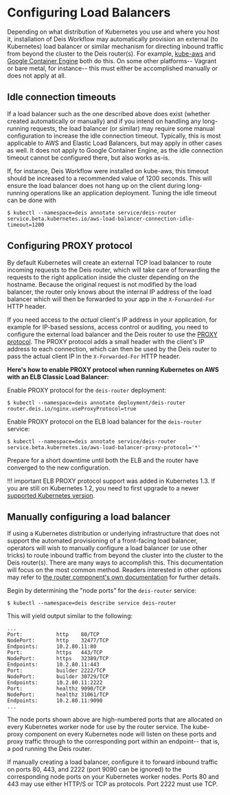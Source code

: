 # Configuring Load Balancers

Depending on what distribution of Kubernetes you use and where you host it, installation of Deis Workflow may automatically provision an external (to Kubernetes) load balancer or similar mechanism for directing inbound traffic from beyond the cluster to the Deis router(s).  For example, [kube-aws](https://coreos.com/kubernetes/docs/latest/kubernetes-on-aws.html) and [Google Container Engine](https://cloud.google.com/container-engine/) both do this.  On some other platforms-- Vagrant or bare metal, for instance-- this must either be accomplished manually or does not apply at all.

## Idle connection timeouts

If a load balancer such as the one described above does exist (whether created automatically or manually) and if you intend on handling any long-running requests, the load balancer (or similar) may require some manual configuration to increase the idle connection timeout.  Typically, this is most applicable to AWS and Elastic Load Balancers, but may apply in other cases as well.  It does not apply to Google Container Engine, as the idle connection timeout cannot be configured there, but also works as-is.

If, for instance, Deis Workflow were installed on kube-aws, this timeout should be increased to a recommended value of 1200 seconds.  This will ensure the load balancer does not hang up on the client during long-running operations like an application deployment.  Tuning the idle timeout can be done with

```
$ kubectl --namespace=deis annotate service/deis-router service.beta.kubernetes.io/aws-load-balancer-connection-idle-timeout=1200
```

## Configuring PROXY protocol

By default Kubernetes will create an external TCP load balancer to route incoming requests to the Deis router, which will take care of forwarding the requests to the right application inside the cluster depending on the hostname. Because the original request is not modified by the load balancer, the router only knows about the internal IP address of the load balancer which will then be forwarded to your app in the `X-Forwarded-For` HTTP header.

If you need access to the *actual* client's IP address in your application, for example for IP-based sessions, access control or auditing, you need to configure the external load balancer and the Deis router to use the [PROXY protocol](http://www.haproxy.org/download/1.6/doc/proxy-protocol.txt). The PROXY protocol adds a small header with the client's IP address to each connection, which can then be used by the Deis router to pass the actual client IP in the `X-Forwarded-For` HTTP header.

**Here's how to enable PROXY protocol when running Kubernetes on AWS with an ELB Classic Load Balancer:**

Enable PROXY protocol for the `deis-router` deployment:

```
$ kubectl --namespace=deis annotate deployment/deis-router router.deis.io/nginx.useProxyProtocol=true
```

Enable PROXY protocol on the ELB load balancer for the `deis-router` service:

```
$ kubectl --namespace=deis annotate service/deis-router service.beta.kubernetes.io/aws-load-balancer-proxy-protocol='*'
```

Prepare for a short downtime until both the ELB and the router have converged to the new configuration.

!!! important
    ELB PROXY protocol support was added in Kubernetes 1.3. If you are still on Kubernetes 1.2, you need to first upgrade to a newer [supported Kubernetes version](https://deis.com/docs/workflow/installing-workflow/system-requirements/#kubernetes-versions).

## Manually configuring a load balancer

If using a Kubernetes distribution or underlying infrastructure that does not support the automated provisioning of a front-facing load balancer, operators will wish to manually configure a load balancer (or use other tricks) to route inbound traffic from beyond the cluster into the cluster to the Deis router(s).  There are many ways to accomplish this.  This documentation will focus on the most common method.  Readers interested in other options may refer to [the router component's own documentation](https://github.com/deis/router#front-facing-load-balancer) for further details.

Begin by determining the "node ports" for the `deis-router` service:


```
$ kubectl --namespace=deis describe service deis-router
```

This will yield output similar to the following:

```
...
Port:			http	80/TCP
NodePort:		http	32477/TCP
Endpoints:		10.2.80.11:80
Port:			https	443/TCP
NodePort:		https	32389/TCP
Endpoints:		10.2.80.11:443
Port:			builder	2222/TCP
NodePort:		builder	30729/TCP
Endpoints:		10.2.80.11:2222
Port:			healthz	9090/TCP
NodePort:		healthz	31061/TCP
Endpoints:		10.2.80.11:9090
...
```

The node ports shown above are high-numbered ports that are allocated on every Kubernetes worker node for use by the router service.  The kube-proxy component on every Kubernetes node will listen on these ports and proxy traffic through to the corresponding port within an endpoint-- that is, a pod running the Deis router.

If manually creating a load balancer, configure it to forward inbound traffic on ports 80, 443, and 2222 (port 9090 can be ignored) to the corresponding node ports on your Kubernetes worker nodes.  Ports 80 and 443 may use either HTTP/S or TCP as protocols.  Port 2222 must use TCP.
